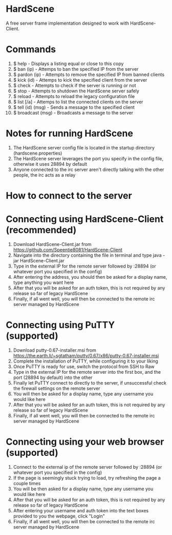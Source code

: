 # HardScene
A free server frame implementation designed to work with HardScene-Client.

# Commands

01. $ help - Displays a listing equal or close to this copy
02. $ ban (ip) - Attemps to ban the specified IP from the server
03. $ pardon (ip) - Attempts to remove the specified IP from banned clients
04. $ kick (id) - Attemps to kick the specified client from the server
05. $ check - Attempts to check if the server is running or not
06. $ stop - Attempts to shutdown the HardScene server safely
07. $ reload - Attempts to reload the legacy configuration file
08. $ list [/a] - Attemps to list the connected clients on the server
09. $ tell (id) (msg) - Sends a message to the specified client
10. $ broadcast (msg) - Broadcasts a message to the server

# Notes for running HardScene

1. The HardScene server config file is located in the startup directory (hardscene.properties)
2. The HardScene server leverages the port you specify in the config file, otherwise it uses 28894 by default
3. Anyone connected to the irc server aren't directly talking with the other people, the irc acts as a relay

# How to connect to the server

# Connecting using HardScene-Client (recommended)
1. Download HardScene-Client.jar from https://github.com/Speentie8081/HardScene-Client
2. Navigate into the directory containing the file in terminal and type java -jar HardScene-Client.jar
3. Type in the external IP for the remote server followed by :28894 (or whatever port you specified in the config)
4. After entering the address, you should then be asked for a display name, type anything you want here
5. After that you will be asked for an auth token, this is not required by any release so far of legacy HardScene
6. Finally, if all went well, you will then be connected to the remote irc server managed by HardScene

# Connecting using PuTTY (supported)
1. Download putty-0.67-installer.msi from https://the.earth.li/~sgtatham/putty/0.67/x86/putty-0.67-installer.msi
2. Complete the installation of PuTTY, while configuring it to your liking
3. Once PuTTY is ready for use, switch the protocol from SSH to Raw
4. Type in the external IP for the remote server into the first box, and the port (28894 by default) into the other
5. Finally let PuTTY connect to directly to the server, if unsuccessful check the firewall settings on the remote server
6. You will then be asked for a display name, type any username you would like here
7. After that you will be asked for an auth token, this is not required by any release so far of legacy HardScene
8. Finally, if all went well, you will then be connected to the remote irc server managed by HardScene

# Connecting using your web browser (supported)
1. Connect to the external ip of the remote server followed by :28894 (or whatever port you specified in the config)
1. If the page is seemingly stuck trying to load, try refreshing the page a couple times
2. You will be then asked for a display name, type any username you would like here
3. After that you will be asked for an auth token, this is not required by any release so far of legacy HardScene
4. After entering your username and auth token into the text boxes provided to you the webpage, click "Login"
5. Finally, if all went well, you will then be connected to the remote irc server managed by HardScene
